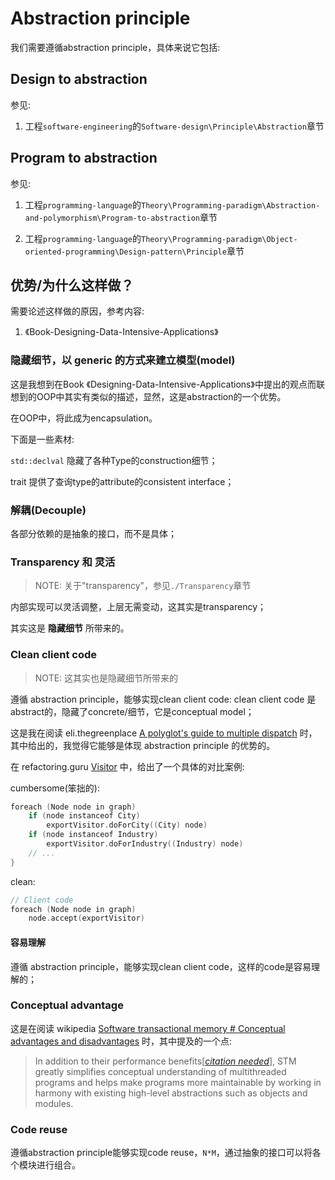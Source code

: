 # Abstraction principle

我们需要遵循abstraction principle，具体来说它包括: 

## Design to abstraction

参见:

1) 工程`software-engineering`的`Software-design\Principle\Abstraction`章节

## Program to abstraction

参见: 

1) 工程`programming-language`的`Theory\Programming-paradigm\Abstraction-and-polymorphism\Program-to-abstraction`章节

2) 工程`programming-language`的`Theory\Programming-paradigm\Object-oriented-programming\Design-pattern\Principle`章节



## 优势/为什么这样做？

需要论述这样做的原因，参考内容:

1) 《Book-Designing-Data-Intensive-Applications》



### 隐藏细节，以 generic 的方式来建立模型(model)

这是我想到在Book 《Designing-Data-Intensive-Applications》中提出的观点而联想到的OOP中其实有类似的描述，显然，这是abstraction的一个优势。

在OOP中，将此成为encapsulation。

下面是一些素材:

`std::declval` 隐藏了各种Type的construction细节；

trait 提供了查询type的attribute的consistent interface；



### 解耦(Decouple)

各部分依赖的是抽象的接口，而不是具体；

### Transparency 和 灵活

> NOTE: 关于"transparency"，参见`./Transparency`章节

内部实现可以灵活调整，上层无需变动，这其实是transparency；

其实这是 **隐藏细节** 所带来的。



### Clean client code

> NOTE: 这其实也是隐藏细节所带来的

遵循 abstraction principle，能够实现clean client code: clean client code 是abstract的，隐藏了concrete/细节，它是conceptual model；

这是我在阅读 eli.thegreenplace [A polyglot's guide to multiple dispatch](https://eli.thegreenplace.net/2016/a-polyglots-guide-to-multiple-dispatch/) 时，其中给出的，我觉得它能够是体现 abstraction principle 的优势的。

在 refactoring.guru [Visitor](https://refactoring.guru/design-patterns/visitor) 中，给出了一个具体的对比案例:

cumbersome(笨拙的):  

```C++
foreach (Node node in graph)
    if (node instanceof City)
        exportVisitor.doForCity((City) node)
    if (node instanceof Industry)
        exportVisitor.doForIndustry((Industry) node)
    // ...
}
```

clean:

```C++
// Client code
foreach (Node node in graph)
    node.accept(exportVisitor)
```



#### 容易理解

遵循 abstraction principle，能够实现clean client code，这样的code是容易理解的；



### Conceptual advantage

这是在阅读 wikipedia [Software transactional memory # Conceptual advantages and disadvantages](https://en.wikipedia.org/wiki/Software_transactional_memory#Conceptual_advantages_and_disadvantages) 时，其中提及的一个点:

> In addition to their performance benefits[*[citation needed](https://en.wikipedia.org/wiki/Wikipedia:Citation_needed)*], STM greatly simplifies conceptual understanding of multithreaded programs and helps make programs more maintainable by working in harmony with existing high-level abstractions such as objects and modules. 

### Code reuse

遵循abstraction principle能够实现code reuse，`N*M`，通过抽象的接口可以将各个模块进行组合。